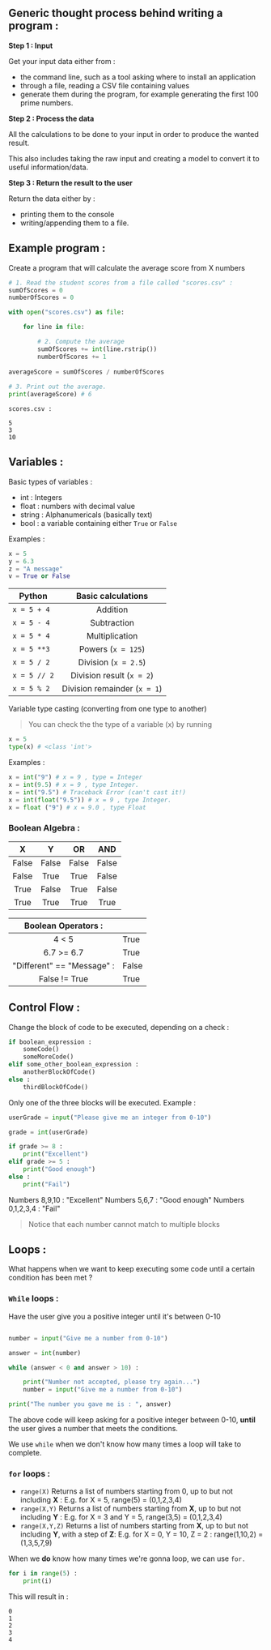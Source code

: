 ## Generic thought process behind writing a program : 

**Step 1 : Input** 

Get your input data either from : 
- the command line, such as a tool asking where to install an application
- through a file, reading a CSV file containing values
- generate them during the program, for example generating the first 100 prime numbers.

**Step 2 : Process the data** 

All the calculations to be done to your input in order
to produce the wanted result. 

This also includes taking the raw input and creating a model to convert it to useful information/data. 

**Step 3 : Return the result to the user** 

Return the data either by : 

- printing them to the console
- writing/appending them to a file. 

## Example program : 

Create a program that will calculate the average score from X numbers

```python
# 1. Read the student scores from a file called "scores.csv" : 
sumOfScores = 0
numberOfScores = 0

with open("scores.csv") as file: 

    for line in file: 

        # 2. Compute the average
        sumOfScores += int(line.rstrip())
        numberOfScores += 1
        
averageScore = sumOfScores / numberOfScores
 
# 3. Print out the average. 
print(averageScore) # 6
```
`scores.csv :` 
```csv
5
3
10
```

## Variables : 

Basic types of variables : 

- int : Integers
- float : numbers with decimal value
- string : Alphanumericals (basically text)
- bool : a variable containing either `True` or `False` 

Examples : 
```python
x = 5 
y = 6.3
z = "A message" 
v = True or False
```


| Python       |      Basic calculations      |
|--------------|:----------------------------:|
| `x = 5 + 4`  |           Addition           |
| `x = 5 - 4`  |          Subtraction         |
| `x = 5 * 4`  |        Multiplication        |
| `x = 5 **3`  |      Powers (`x = 125`)      |
| `x = 5 / 2`  |     Division (`x = 2.5`)     |
| `x = 5 // 2` |   Division result (`x = 2`)  |
| `x = 5 % 2`  | Division remainder (`x = 1`) |

Variable type casting (converting from one type to another)

> You can check the the type of a variable (x) by running 
```python
x = 5 
type(x) # <class 'int'>
```

Examples : 
```python
x = int("9") # x = 9 , type = Integer
x = int(9.5) # x = 9 , type Integer.
x = int("9.5") # Traceback Error (can't cast it!)
x = int(float("9.5")) # x = 9 , type Integer.
x = float ("9") # x = 9.0 , type Float
```

### Boolean Algebra : 

| **X** | **Y** | **OR** | **AND** |
|:-----:|:-----:|:------:|:-------:|
| False | False |  False |  False  |
| False |  True |  True  |  False  |
|  True | False |  True  |  False  |
|  True |  True |  True  |   True  |


|  **Boolean Operators** :  |       |
|:--------------------------:|-------|
|            4 < 5           |  True |
|         6.7 >= 6.7         |  True |
| "Different" == "Message" : | False |
|        False != True       |  True |

## Control Flow : 

Change the block of code to be executed, depending on a check : 

```python
if boolean_expression : 
    someCode()
    someMoreCode()
elif some_other_boolean_expression : 
    anotherBlockOfCode()
else : 
    thirdBlockOfCode()
```

Only one of the three blocks will be executed. Example : 

```python 
userGrade = input("Please give me an integer from 0-10")

grade = int(userGrade)

if grade >= 8 : 
    print("Excellent")
elif grade >= 5 : 
    print("Good enough")
else : 
    print("Fail")
```

Numbers 8,9,10 : "Excellent"
Numbers 5,6,7  : "Good enough"
Numbers 0,1,2,3,4 : "Fail"

> Notice that each number cannot match to multiple blocks

## Loops : 

What happens when we want to keep executing some code until a certain condition has been met ? 

### `While` loops : 

Have the user give you a positive integer until it's between 0-10 

```python

number = input("Give me a number from 0-10")

answer = int(number)

while (answer < 0 and answer > 10) : 

    print("Number not accepted, please try again...")
    number = input("Give me a number from 0-10")

print("The number you gave me is : ", answer)
```

The above code will keep asking for a positive integer between 0-10, **until** the user 
gives a number that meets the conditions. 

We use `while` when we don't know how many times a loop will take to complete. 


### `for` loops : 

- `range(X)` Returns a list of numbers starting from 0, up to but not including **X** :
E.g. for X = 5, range(5) = (0,1,2,3,4)
- `range(X,Y)` Returns a list of numbers starting from **X**, up to but not including **Y** :
E.g. for X = 3 and Y = 5, range(3,5) = (0,1,2,3,4)
- `range(X,Y,Z)` Returns a list of numbers starting from **X**, up to but not including **Y**, with a step of **Z**:
E.g. for X = 0, Y = 10, Z = 2 :  range(1,10,2) = (1,3,5,7,9)

When we **do** know how many times we're gonna loop, we can use `for.`

```python
for i in range(5) : 
    print(i)
```
This will result in : 

```
0
1
2
3
4
```




